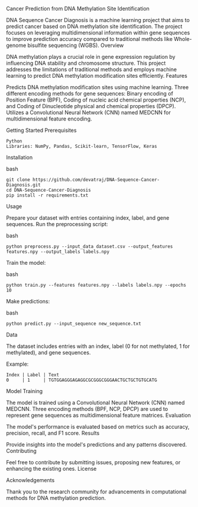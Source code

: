 Cancer Prediction from DNA Methylation Site Identification

DNA Sequence Cancer Diagnosis is a machine learning project that aims to predict cancer based on DNA methylation site identification. The project focuses on leveraging multidimensional information within gene sequences to improve prediction accuracy compared to traditional methods like Whole-genome bisulfite sequencing (WGBS).
Overview

DNA methylation plays a crucial role in gene expression regulation by influencing DNA stability and chromosome structure. This project addresses the limitations of traditional methods and employs machine learning to predict DNA methylation modification sites efficiently.
Features

Predicts DNA methylation modification sites using machine learning.
Three different encoding methods for gene sequences: Binary encoding of Position Feature (BPF), Coding of nucleic acid chemical properties (NCP), and Coding of Dinucleotide physical and chemical properties (DPCP).
Utilizes a Convolutional Neural Network (CNN) named MEDCNN for multidimensional feature encoding.

Getting Started
Prerequisites

    Python
    Libraries: NumPy, Pandas, Scikit-learn, TensorFlow, Keras

Installation

bash

    git clone https://github.com/devatraj/DNA-Sequence-Cancer-Diagnosis.git
    cd DNA-Sequence-Cancer-Diagnosis
    pip install -r requirements.txt

Usage

Prepare your dataset with entries containing index, label, and gene sequences.
Run the preprocessing script:

bash

    python preprocess.py --input_data dataset.csv --output_features features.npy --output_labels labels.npy

Train the model:

bash

    python train.py --features features.npy --labels labels.npy --epochs 10

Make predictions:

bash

    python predict.py --input_sequence new_sequence.txt

Data

The dataset includes entries with an index, label (0 for not methylated, 1 for methylated), and gene sequences.

Example:

    Index | Label | Text
    0     | 1     | TGTGGAGGGAGAGGCGCGGGCGGGAACTGCTGCTGTGCATG

Model Training

The model is trained using a Convolutional Neural Network (CNN) named MEDCNN. Three encoding methods (BPF, NCP, DPCP) are used to represent gene sequences as multidimensional feature matrices.
Evaluation

The model's performance is evaluated based on metrics such as accuracy, precision, recall, and F1 score.
Results

Provide insights into the model's predictions and any patterns discovered.
Contributing

Feel free to contribute by submitting issues, proposing new features, or enhancing the existing ones.
License

Acknowledgements

Thank you to the research community for advancements in computational methods for DNA methylation prediction.
